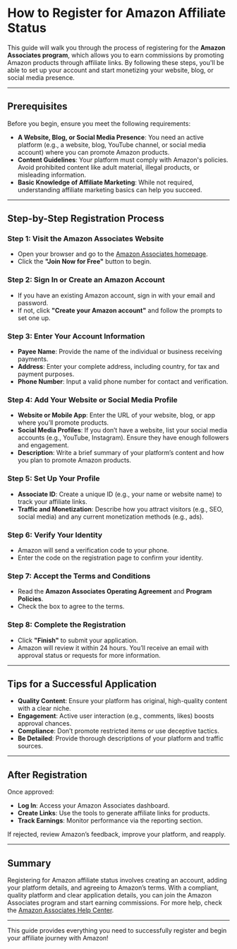 # How to Register for Amazon Affiliate Status

This guide will walk you through the process of registering for the **Amazon Associates program**, which allows you to earn commissions by promoting Amazon products through affiliate links. By following these steps, you'll be able to set up your account and start monetizing your website, blog, or social media presence.

---

## Prerequisites

Before you begin, ensure you meet the following requirements:

- **A Website, Blog, or Social Media Presence**: You need an active platform (e.g., a website, blog, YouTube channel, or social media account) where you can promote Amazon products.
- **Content Guidelines**: Your platform must comply with Amazon's policies. Avoid prohibited content like adult material, illegal products, or misleading information.
- **Basic Knowledge of Affiliate Marketing**: While not required, understanding affiliate marketing basics can help you succeed.

---

## Step-by-Step Registration Process

### Step 1: Visit the Amazon Associates Website
- Open your browser and go to the [Amazon Associates homepage](https://affiliate-program.amazon.com/).
- Click the **"Join Now for Free"** button to begin.

### Step 2: Sign In or Create an Amazon Account
- If you have an existing Amazon account, sign in with your email and password.
- If not, click **"Create your Amazon account"** and follow the prompts to set one up.

### Step 3: Enter Your Account Information
- **Payee Name**: Provide the name of the individual or business receiving payments.
- **Address**: Enter your complete address, including country, for tax and payment purposes.
- **Phone Number**: Input a valid phone number for contact and verification.

### Step 4: Add Your Website or Social Media Profile
- **Website or Mobile App**: Enter the URL of your website, blog, or app where you’ll promote products.
- **Social Media Profiles**: If you don’t have a website, list your social media accounts (e.g., YouTube, Instagram). Ensure they have enough followers and engagement.
- **Description**: Write a brief summary of your platform’s content and how you plan to promote Amazon products.

### Step 5: Set Up Your Profile
- **Associate ID**: Create a unique ID (e.g., your name or website name) to track your affiliate links.
- **Traffic and Monetization**: Describe how you attract visitors (e.g., SEO, social media) and any current monetization methods (e.g., ads).

### Step 6: Verify Your Identity
- Amazon will send a verification code to your phone.
- Enter the code on the registration page to confirm your identity.

### Step 7: Accept the Terms and Conditions
- Read the **Amazon Associates Operating Agreement** and **Program Policies**.
- Check the box to agree to the terms.

### Step 8: Complete the Registration
- Click **"Finish"** to submit your application.
- Amazon will review it within 24 hours. You’ll receive an email with approval status or requests for more information.

---

## Tips for a Successful Application

- **Quality Content**: Ensure your platform has original, high-quality content with a clear niche.
- **Engagement**: Active user interaction (e.g., comments, likes) boosts approval chances.
- **Compliance**: Don’t promote restricted items or use deceptive tactics.
- **Be Detailed**: Provide thorough descriptions of your platform and traffic sources.

---

## After Registration

Once approved:
- **Log In**: Access your Amazon Associates dashboard.
- **Create Links**: Use the tools to generate affiliate links for products.
- **Track Earnings**: Monitor performance via the reporting section.

If rejected, review Amazon’s feedback, improve your platform, and reapply.

---

## Summary

Registering for Amazon affiliate status involves creating an account, adding your platform details, and agreeing to Amazon’s terms. With a compliant, quality platform and clear application details, you can join the Amazon Associates program and start earning commissions. For more help, check the [Amazon Associates Help Center](https://affiliate-program.amazon.com/help).

---

This guide provides everything you need to successfully register and begin your affiliate journey with Amazon!